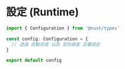 # 設定 (Runtime)

```ts
import { Configuration } from '@nuxt/types'

const config: Configuration = {
  // 透過 自動完成 以及 型別檢查 定義設定
}

export default config
```
